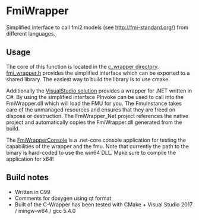# FmiWrapper
Simplified interface to call fmi2 models (see http://fmi-standard.org/) from different languages.

## Usage
The core of this function is located in the [c_wrapper directory](/src/c_wrapper). [fmi_wrapper.h](/src/c_wrapper/fmi_wrapper.h) provides the simplified interface which can be exported to a shared library. The easiest way to build the library is to use cmake.

Additionally the [VisualStudio solution](/src/visual_studio) provides a wrapper for .NET written in C#. By using the simplified interface PInvoke can be used to call into the FmiWrapper.dll which will load the FMU for you. The FmuInstance takes care of the unmanaged resources and ensures that they are freed on dispose or destruction. The FmiWrapper_Net project references the native project and automatically copies the FmiWrapper.dll generated from the build.

The [FmiWrapperConsole](/src/visual_studio/FmiWrapperConsole) is a .net-core console application for testing the capabilities of the wrapper and the fmu. Note that currently the path to the binary is hard-coded to use the win64 DLL. Make sure to compile the application for x64!

## Build notes
- Written in C99
- Comments for doxygen using qt format
- Built of the C-Wrapper has been tested with CMake + Visual Studio 2017 / mingw-w64 / gcc 5.4.0
